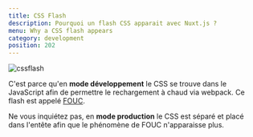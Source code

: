 ```yaml
---
title: CSS Flash
description: Pourquoi un flash CSS apparait avec Nuxt.js ?
menu: Why a CSS flash appears
category: development
position: 202
---
```


![cssflash](/flash_css.gif)

C'est parce qu'en **mode développement** le CSS se trouve dans le JavaScript afin de permettre le rechargement à chaud via webpack. Ce flash est appelé [FOUC](https://fr.wikipedia.org/wiki/FOUC).

Ne vous inquiétez pas, en **mode production** le CSS est séparé et placé dans l'entête afin que le phénomène de FOUC n'apparaisse plus.
